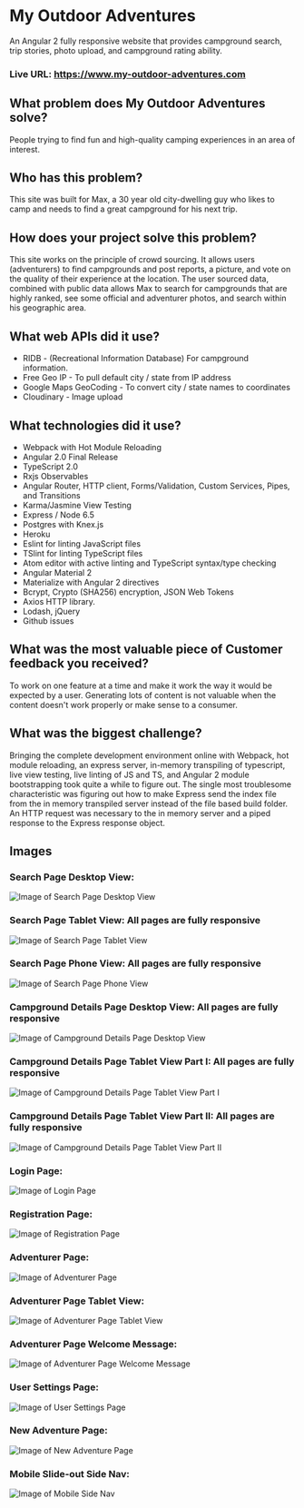# My Outdoor Adventures
An Angular 2 fully responsive website that provides campground search, trip stories, photo upload, and campground rating ability.

### Live URL: https://www.my-outdoor-adventures.com

## What problem does My Outdoor Adventures solve?
People trying to find fun and high-quality camping experiences in an area of interest.

## Who has this problem?
This site was built for Max, a 30 year old city-dwelling guy who likes to camp and needs to find a great campground for his next trip.

## How does your project solve this problem?
This site works on the principle of crowd sourcing. It allows users (adventurers) to find campgrounds and post reports, a picture, and vote on the quality of their experience at the location. The user sourced data, combined with public data allows Max to search for campgrounds that are highly ranked, see some official and adventurer photos, and search within his geographic area.

## What web APIs did it use?
- RIDB - (Recreational Information Database) For campground information.
- Free Geo IP - To pull default city / state from IP address
- Google Maps GeoCoding - To convert city / state names to coordinates
- Cloudinary - Image upload

## What technologies did it use?
- Webpack with Hot Module Reloading
- Angular 2.0 Final Release
- TypeScript 2.0
- Rxjs Observables
- Angular Router, HTTP client, Forms/Validation, Custom Services, Pipes, and Transitions
- Karma/Jasmine View Testing
- Express / Node 6.5
- Postgres with Knex.js
- Heroku
- Eslint for linting JavaScript files
- TSlint for linting TypeScript files
- Atom editor with active linting and TypeScript syntax/type checking
- Angular Material 2
- Materialize with Angular 2 directives
- Bcrypt, Crypto (SHA256) encryption, JSON Web Tokens
- Axios HTTP library.
- Lodash, jQuery
- Github issues

## What was the most valuable piece of Customer feedback you received?
To work on one feature at a time and make it work the way it would be expected by a user. Generating lots of content is not valuable when the content doesn't work properly or make sense to a consumer.

## What was the biggest challenge?
Bringing the complete development environment online with Webpack, hot module reloading, an express server, in-memory transpiling of typescript, live view testing, live linting of JS and TS, and Angular 2 module bootstrapping took quite a while to figure out. The single most troublesome characteristic was figuring out how to make Express send the index file from the in memory transpiled server instead of the file based build folder. An HTTP request was necessary to the in memory server and a piped response to the Express response object.

## Images
### Search Page Desktop View:
![Image of Search Page Desktop View](./public/images/SearchPage.jpg)

### Search Page Tablet View: All pages are fully responsive
![Image of Search Page Tablet View](./public/images/SearchPageTabletView.jpg)

### Search Page Phone View: All pages are fully responsive
![Image of Search Page Phone View](./public/images/SearchPagePhoneView.jpg)

### Campground Details Page Desktop View: All pages are fully responsive
![Image of Campground Details Page Desktop View](./public/images/CampDetailsPage.jpg)

### Campground Details Page Tablet View Part I: All pages are fully responsive
![Image of Campground Details Page Tablet View Part I](./public/images/CampDetailsPageTabletView.jpg)

### Campground Details Page Tablet View Part II: All pages are fully responsive
![Image of Campground Details Page Tablet View Part II](./public/images/CampDetailsPageTabletView2.jpg)

### Login Page:
![Image of Login Page](./public/images/LoginPage.jpg)

### Registration Page:
![Image of Registration Page](./public/images/RegistrationPage.jpg)

### Adventurer Page:
![Image of Adventurer Page](./public/images/AdventurerPage.jpg)

### Adventurer Page Tablet View:
![Image of Adventurer Page Tablet View](./public/images/AdventurerPageTabletView.jpg)

### Adventurer Page Welcome Message:
![Image of Adventurer Page Welcome Message](./public/images/AdventurerPageWelcomeMessage.jpg)

### User Settings Page:
![Image of User Settings Page](./public/images/UserSettingsPage.jpg)

### New Adventure Page:
![Image of New Adventure Page](./public/images/NewAdventurePage.jpg)

### Mobile Slide-out Side Nav:
![Image of Mobile Side Nav](./public/images/MobileSlideOutSideNav.jpg)
